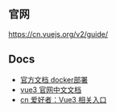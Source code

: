 

## 官网

https://cn.vuejs.org/v2/guide/


## Docs

- [官方文档 docker部署](https://cli.vuejs.org/guide/deployment.html#docker-nginx)
- [vue3 官网中文文档](https://v3.cn.vuejs.org/guide/introduction.html)
- [cn 爱好者：Vue3 相关入口](https://vue3js.cn/)